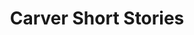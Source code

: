 ---
title: Carver Short Stories
categories: [Short Stories,Fiction]
tags: [short stories,fiction]
---